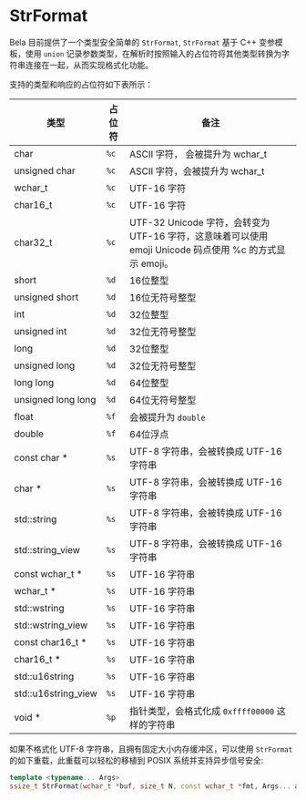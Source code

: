 # StrFormat

Bela 目前提供了一个类型安全简单的 `StrFormat`, `StrFormat` 基于 C++ 变参模板，使用 `union` 记录参数类型，在解析时按照输入的占位符将其他类型转换为字符串连接在一起，从而实现格式化功能。

支持的类型和响应的占位符如下表所示：

|类型|占位符|备注|
|---|---|---|
|char|`%c`|ASCII 字符， 会被提升为 wchar_t|
|unsigned char|`%c`|ASCII 字符，会被提升为 wchar_t|
|wchar_t|`%c`|UTF-16 字符|
|char16_t|`%c`|UTF-16 字符|
|char32_t|`%c`|UTF-32 Unicode 字符，会转变为 UTF-16 字符，这意味着可以使用 emoji Unicode 码点使用 %c 的方式显示 emoji。|
|short|`%d`|16位整型|
|unsigned short|`%d`|16位无符号整型|
|int|`%d`|32位整型|
|unsigned int|`%d`|32位无符号整型|
|long|`%d`|32位整型|
|unsigned long|`%d`|32位无符号整型|
|long long|`%d`|64位整型|
|unsigned long long|`%d`|64位无符号整型|
|float|`%f`|会被提升为 `double`|
|double|`%f`|64位浮点|
|const char *|`%s`|UTF-8 字符串，会被转换成 UTF-16 字符串|
|char *|`%s`|UTF-8 字符串，会被转换成 UTF-16 字符串|
|std::string|`%s`|UTF-8 字符串，会被转换成 UTF-16 字符串|
|std::string_view|`%s`|UTF-8 字符串，会被转换成 UTF-16 字符串|
|const wchar_t *|`%s`|UTF-16 字符串|
|wchar_t *|`%s`|UTF-16 字符串|
|std::wstring|`%s`|UTF-16 字符串|
|std::wstring_view|`%s`|UTF-16 字符串|
|const char16_t *|`%s`|UTF-16 字符串|
|char16_t *|`%s`|UTF-16 字符串|
|std::u16string|`%s`|UTF-16 字符串|
|std::u16string_view|`%s`|UTF-16 字符串|
|void *|`%p`|指针类型，会格式化成 `0xffff00000` 这样的字符串|

如果不格式化 UTF-8 字符串，且拥有固定大小内存缓冲区，可以使用 `StrFormat` 的如下重载，此重载可以轻松的移植到 POSIX 系统并支持异步信号安全:

```c++
template <typename... Args>
ssize_t StrFormat(wchar_t *buf, size_t N, const wchar_t *fmt, Args... args)
```
